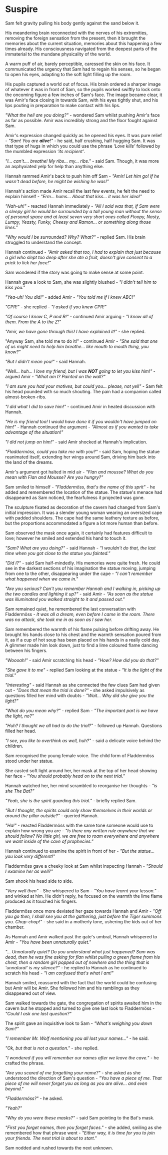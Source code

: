 # Suspire

Sam felt gravity pulling his body gently against the sand below it.

His meandering brain reconnected with the nerves of his extremities, removing the foreign sensation from the present, then it brought the memories about the current situation, memories about this happening a few times already. His consciousness navigated from the deepest parts of the immaterial to the mundane physicality of the world.

A warm puff of air, barely perceptible, caressed the skin on his face. It communicated the urgency that Sam had to regain his senses, so he began to open his eyes, adapting to the soft light filling up the room.

His pupils captured a world out of focus. His brain ordered a sharper image of whatever it was in front of Sam, so the pupils worked swiftly to lock onto the oncoming figure a few inches of Sam's face. The image became clear, it was Amir's face closing in towards Sam, with his eyes tightly shut, and his lips pouting in preparation to make contact with his lips.

*"What the hell are you doing?"* - wondered Sam whilst pushing Amir's face as far as possible. Amir was incredibly strong and the floor fought against Sam.

Amir's expression changed quickly as he opened his eyes. It was pure relief - *"Sam! You are **alive**!"* - he said, half crushing, half hugging Sam. It was that type of hugs in which you could use the phrase *‘Love kills’* followed by the mumbled expression *‘its recipient’*.

*"I... can't.... breathe! My ribs... my... ribs."* - said Sam. Though, it was more an asphyxiated yelp for help than anything else.

Hannah rammed Amir's back to push him off Sam - *"Amir! Let him go! If he wasn't dead before, he might be wishing he was!"*

Hannah's action made Amir recall the last few events, he felt the need to explain himself - *"Erm... hums... About that kiss... it was her idea!"*

*"Nah-uh!"* - reacted Hannah immediately - *"All I said was that, if Sam were a sleepy girl he would be surrounded by a tall young man without the sense of personal space and at least seven very short ones called Floopy, Nasty, Lumpy, Yeasty, Funky, Cheesy and Ramon... or something along those lines."*

*"Why would I be surrounded? Why? What?"* - replied Sam. His brain struggled to understand the concept.

Hannah continued - *"Amir asked that too, I had to explain that just because a girl who slept too deep after she ate a fruit, doesn't give consent to a prick to lick her face!"*

Sam wondered if the story was going to make sense at some point.

Hannah gave a look to Sam, she was slightly blushed - *"I didn't tell him to kiss you."*

*"Yea-uh! You did!"* - added Amir - *"You told me if I knew ABC!"*

*"CPR!"* - she replied - *"I asked if you knew CPR!"*

*"Of course I know C, P and R!"* - continued Amir arguing - *"I know all of them. From the A to the Z!"*

*"Amir, we have gone through this! I have explained it!"* - she replied.

"Anyway Sam, she told me to do it!" - continued Amir - *"She said that one of us might need to help him breathe... like mouth to mouth thing, you know?"*

*"But I didn't mean you!"* - said Hannah.

*"Well... huh... I love my friend, but I was **NOT** going to let you kiss him!"* - argued Amir - *"What am I? Painted on the wall?"*

*"I am sure you had your motives, but could you... please, not yell"* - Sam felt his head pounded with so much shouting. The pain had a companion called almost-broken-ribs.

*"I did what I did to save him!"* - continued Amir in heated discussion with Hannah.

*"He is my friend too! I would have done it if you wouldn't have jumped on him!"* - Hannah continued the argument - *"Almost as if you wanted to take advantage of the situation!"*

*"I did not jump on him!"* - said Amir shocked at Hannah's implication.

*"Fladdermöss, could you take me with you?"* - said Sam, hoping the statue reanimated itself, extending her wings around Sam, driving him back into the land of the dreams.

Amir's argument got halted in mid air - *"Flan and mousse? What do you mean with Flan and Mousse? Are you hungry?"*

Sam smiled to himself - *"Fladdermöss, that's the name of this sprit"* - he added and remembered the location of the statue. The statue's menace had disappeared as Sam noticed, the fearfulness it projected was gone.

The sculpture fixated as decoration of the cavern had changed from Sam's initial impression. It was a slender young woman wearing an oversized cape with padded shoulders. The cape had the same leathery texture as before, but the proportions accommodated a figure a lot more human than before.

Sam observed the mask once again, it certainly had features difficult to love; however he smiled and extended his hand to touch it.

*"Sam? What are you doing?"* - said Hannah - *"I wouldn't do that, the last time when you got close to the statue you fainted."*

*"Did I?"* - said Sam half-mindedly. His memories were quite fresh. He could see in the darkest sections of his imagination the statue moving, jumping from one to the other, disappearing under the cape - *"I can't remember what happened when we came in."*

*"Are you serious? Can't you remember Hannah and I walking in, picking up the two candles and lighting it up?"* - said Amir - *"As soon as the statue was illuminated you walked straight to it and passed out."*

Sam remained quiet, he remembered the last conversation with Fladdermöss - *It was all a dream, even before I came in the room. There was no attack, she took me in as soon as I saw her.*

Sam remembered the warmth of his flame pulsing before drifting away. He brought his hands close to his chest and the warmth sensation poured from it, as if a cup of hot soup has been placed on his hands in a really cold day. A glimmer made him look down, just to find a lime coloured flame dancing between his fingers.

*"Woooah!"* - said Amir scratching his head - *"How? How did you do that?"*

*"She gave it to me"* - replied Sam looking at the statue - *"It is the light of the trial."*

*"Interesting"* - said Hannah as she connected the few clues Sam had given out - *"Does that mean the trial is done?"* - she asked impulsively as questions filled her mind with doubts - *"Wait... Why did she give you the light?"*

*"What do you mean why?"* - replied Sam - *"The important part is we have the light, no?"*

*"Huh? I thought we all had to do the trial?"* - followed up Hannah. Questions filled her head.

*"I see, you like to overthink as well, huh?"* - said a delicate voice behind the children.

Sam recognised the young female voice. The child form of Fladdermöss stood under her statue.

She casted soft light around her, her mask at the top of her head showing her face - *"You should probably head on to the next trial."*

Hannah watched her, her mind scrambled to reorganise her thoughts - *"is she The Bat?"*

*"Yeah, she is the spirit guarding this trial."* - briefly replied Sam.

*"But I thought, the spirits could only show themselves in their worlds or around the pillar outside?"* - queried Hannah.

*"Ha!"* - reacted Fladdermöss with the same tone someone would use to explain how wrong you are - *"Is there any written rule anywhere that we should follow? No little girl, we are free to roam everywhere and anywhere we want inside of the cave of prophecies."*

Hannah continued to examine the spirit in front of her - *"But the statue... you look very different!"*

Fladdermöss gave a cheeky look at Sam whilst inspecting Hannah - *"Should I examine her as well?"*

Sam shook his head side to side.

*"Very well then"* - She whispered to Sam - *"You have learnt your lesson."* - and winked at him. He didn't reply, he focused on the warmth the lime flame produced as it touched his fingers.

Fladdermöss once more deviated her gaze towards Hannah and Amir - *"Off you go then, I shall see you at the gathering, just before the Tiger summons you. Chop-chop!"* - she said in a motherly tone, ushering the kids out of her chamber.

As Hannah and Amir walked past the gate's umbral, Hannah whispered to Amir - *"You have been unnaturally quiet."*

*"... Unnaturally quiet? Do you understand what just happened? Sam was dead, then he was fine asking for flan whilst pulling a green flame from his chest, then a random girl popped out of nowhere and the thing that is 'unnatural' is my silence?"* - he replied to Hannah as he continued to scratch his head - *"I am confused that's what I am!"*

Hannah smiled, reassured with the fact that the world could be confusing but Amir will be Amir. She followed him and his ramblings as they disappeared out of view.

Sam walked towards the gate, the congregation of spirits awaited him in the cavern but he stopped and turned to give one last look to Fladdermöss - *"Could I ask one last question?"*

The spirit gave an inquisitive look to Sam - *"What's weighing you down Sam?"*

*"I remember Mr. Wolf mentioning you all lost your names..."* - he said.

*"Ok, but that is not a question."* - she replied.

*"I wondered if you will remember our names after we leave the cave."* - he crafted the phrase.

*"Are you scared of me forgetting your name?"* - she asked as she understood the direction of Sam's question - *"You have a piece of me. That piece of me will never forget you as long as you are alive... and even beyond."*

*"Fladdermöss?"* - he asked.

*"Yeah?"*

*"Why do you were these masks?"* - said Sam pointing to the Bat's mask.

*"First you forget names, then you forget faces."* - she added, smiling as she remembered how that phrase went - *"Either way, it is time for you to join your friends. The next trial is about to start."*

Sam nodded and rushed towards the next unknown.

